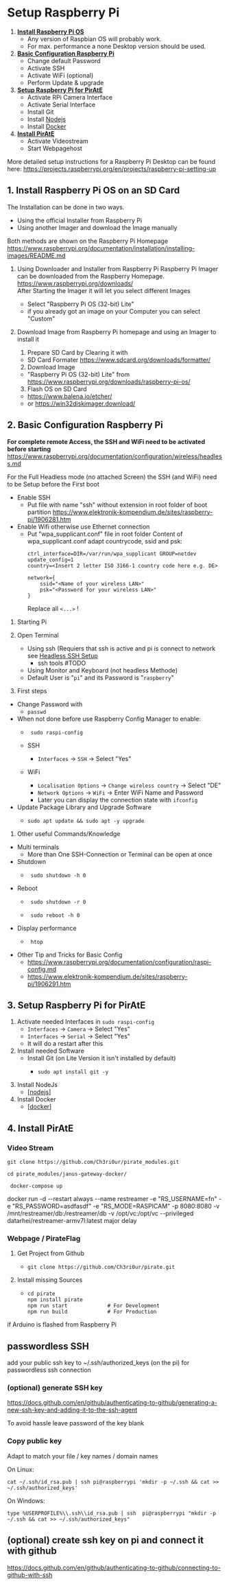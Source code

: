 # Setup Raspberry Pi

1. **[Install Raspberry Pi OS](#install)**
   - Any version of Raspbian OS will probably work.
   - For max. performance a none Desktop version should be used.
2. **[Basic Configuration Raspberry Pi](#config)**
   - Change default Password
   - Activate SSH
   - Activate WiFi (optional)
   - Perform Update & upgrade
3. **[Setup Raspberry Pi for PirAtE](#setup)**
   - Activate RPi Camera Interface
   - Activate Serial Interface
   - Install Git
   - Install [Nodejs]
   - Install [Docker]
4. **[Install PirAtE](#install)**
   - Activate Videostream
   - Start Webpagehost

More detailed setup instructions for a Raspberry Pi Desktop can be found here:
https://projects.raspberrypi.org/en/projects/raspberry-pi-setting-up

## 1. Install Raspberry Pi OS on an SD Card<a id="install"></a>
The Installation can be done in two ways.
- Using the official Installer from Raspberry Pi
- Using another Imager and download the Image manually

Both methods are shown on the Raspberry Pi Homepage
https://www.raspberrypi.org/documentation/installation/installing-images/README.md


1. Using Downloader and Installer from Raspberry Pi
  Raspberry Pi Imager can be downloaded from the Raspberry Homepage.
  https://www.raspberrypi.org/downloads/ \
  After Starting the Imager it will let you select different Images
    - Select "Raspberry Pi OS (32-bit) Lite"
    - if you already got an image on your Computer you can select "Custom"


2. Download Image from Raspberry Pi homepage and using an Imager to install it
   1. Prepare SD Card by Clearing it with
    - SD Card Formater https://www.sdcard.org/downloads/formatter/
   2. Download Image
    - "Raspberry Pi OS (32-bit) Lite" from https://www.raspberrypi.org/downloads/raspberry-pi-os/
   3. Flash OS on SD Card
    - https://www.balena.io/etcher/ 
    - or https://win32diskimager.download/



## 2. Basic Configuration Raspberry Pi <a id="config"></a>
  <a id="headlessSSH"></a>
  **For complete remote Access, the SSH and WiFi need to be activated before starting**
  https://www.raspberrypi.org/documentation/configuration/wireless/headless.md 

  For the Full Headless mode (no attached Screen) the SSH (and WiFi) need to be Setup before the First boot
  - Enable SSH 
    - Put file with name "ssh" without extension in root folder of boot partition
    https://www.elektronik-kompendium.de/sites/raspberry-pi/1906281.htm
  - Enable Wifi otherwise use Ethernet connection
    - Put "wpa_supplicant.conf" file in root folder
      Content of wpa_supplicant.conf
      adapt countrycode, ssid and psk:
      ```
      ctrl_interface=DIR=/var/run/wpa_supplicant GROUP=netdev
      update_config=1
      country=<Insert 2 letter ISO 3166-1 country code here e.g. DE> 

      network={
          ssid="<Name of your wireless LAN>"
          psk="<Password for your wireless LAN>"
      }
      ```
      Replace all ```<...>``` !


1. Starting Pi

2. Open Terminal
   -  Using ssh (Requiers that ssh is active and pi is connect to network see [Headless SSH Setup](#headlessSSH)
      - ssh tools #TODO
   -  Using Monitor and Keyboard (not headless Methode)
   -  Default User is "```pi```" and its Password is "```raspberry```"

3. First steps
- Change Password with
  -  `passwd`
- When not done before use Raspberry Config Manager to enable:
  - ```
     sudo raspi-config
     ```

  - SSH
    - ```Interfaces``` -> ```SSH``` -> Select "Yes"
  - WiFi
    - ```Localisation Options``` -> ```Change wireless country``` -> Select "DE"
    - ```Network Options``` -> ```WiFi``` -> Enter WiFi Name and Password
    - Later you can display the connection state with ```ifconfig```
- Update Package Library and Upgrade Software
  - ```
    sudo apt update && sudo apt -y upgrade
    ```
1. Other useful Commands/Knowledge
- Multi terminals
  - More than One SSH-Connection or Terminal can be open at once
- Shutdown
  - ```
     sudo shutdown -h 0
     ```
- Reboot
  - ```
     sudo shutdown -r 0
     ```
  - ```
     sudo reboot -h 0
     ```
- Display performance
  - ```
     htop
     ```
- Other Tip and Tricks for Basic Config
  - https://www.raspberrypi.org/documentation/configuration/raspi-config.md
  - https://www.elektronik-kompendium.de/sites/raspberry-pi/1906291.htm



## 3. Setup Raspberry Pi for PirAtE<a id="setup"></a>
  1. Activate needed Interfaces in ```sudo raspi-config```
      - ```Interfaces``` -> ```Camera``` -> Select "Yes"
      - ```Interfaces``` -> ```Serial``` -> Select "Yes"
      - It will do a restart after this
  2. Install needed Software
      - Install Git (on Lite Version it isn't installed by default) 
        - ```
          sudo apt install git -y
          ```
  3. Install NodeJs
      - [[nodejs]]
  4. Install Docker
      - [[docker]]

## 4. Install PirAtE<a id="config"></a>

### Video Stream
  ```
  git clone https://github.com/Ch3ri0ur/pirate_modules.git
  ```
  ```
 cd pirate_modules/janus-gateway-docker/
```
```
 docker-compose up
```
docker run -d --restart always --name restreamer -e "RS_USERNAME=fn" -e "RS_PASSWORD=asdfasdf" -e "RS_MODE=RASPICAM" -p 8080:8080 -v /mnt/restreamer/db:/restreamer/db -v /opt/vc:/opt/vc --privileged datarhei/restreamer-armv7l:latest
major delay



### Webpage / PirateFlag
   1. Get Project from Github
      - ```
        git clone https://github.com/Ch3ri0ur/pirate.git
        ```
   2. Install missing Sources
      - ```
        cd pirate
        npm install pirate
        npm run start             # For Development
        npm run build             # For Production
        ```

if Arduino is flashed from Raspberry Pi









## passwordless SSH
add your public ssh key to ~/.ssh/authorized_keys (on the pi) for passwordless ssh connection

### (optional) generate SSH key
https://docs.github.com/en/github/authenticating-to-github/generating-a-new-ssh-key-and-adding-it-to-the-ssh-agent

To avoid hassle leave password of the key blank

### Copy public key
Adapt to match your file / key names / domain names

On Linux:
```
cat ~/.ssh/id_rsa.pub | ssh pi@raspberrypi 'mkdir -p ~/.ssh && cat >> ~/.ssh/authorized_keys'
```

On Windows:
```
type %USERPROFILE%\\.ssh\\id_rsa.pub | ssh  pi@raspberrypi "mkdir -p ~/.ssh && cat >> ~/.ssh/authorized_keys"
```

## (optional) create ssh key on pi and connect it with github

https://docs.github.com/en/github/authenticating-to-github/connecting-to-github-with-ssh





[//begin]: # "Autogenerated link references for markdown compatibility"
[nodejs]: nodejs "Nodejs"
[docker]: docker "Docker"
[//end]: # "Autogenerated link references"